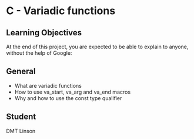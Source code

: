 # C - Variadic functions

## Learning Objectives
At the end of this project, you are expected to be able to explain to anyone, without the help of Google:

## General
- What are variadic functions
-  How to use va_start, va_arg and va_end macros
- Why and how to use the const type qualifier

## Student
DMT Linson

